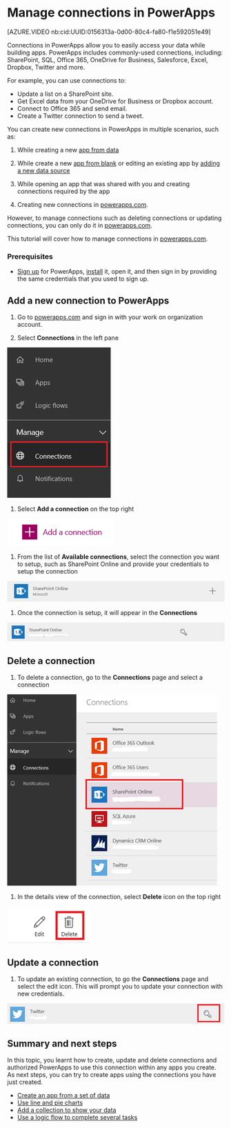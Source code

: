 <properties
    pageTitle="Manage connections in PowerApps | Microsoft PowerApps"
    description="Add or manage connections to SharePoint, SQL, OneDrive for Business, Salesforce, Office 365, OneDrive, DropBox, Twitter, Google Drive and more in PowerApps"
    services=""
    suite="powerapps"
    documentationCenter="na"
    authors="archnair"
    manager="darshand"
    editor=""
    tags=""/>

<tags
   ms.service="powerapps"
   ms.devlang="na"
   ms.topic="article"
   ms.tgt_pltfrm="na"
   ms.workload="na"
   ms.date="04/13/2016"
   ms.author="archanan"/>

# Manage connections in PowerApps

[AZURE.VIDEO nb:cid:UUID:0156313a-0d00-80c4-fa80-f1e592051e49]

Connections in PowerApps allow you to easily access your data while building apps. PowerApps includes commonly-used connections, including: SharePoint, SQL, Office 365, OneDrive for Business, Salesforce, Excel, Dropbox, Twitter and more.

For example, you can use connections to:

- Update a list on a SharePoint site.
- Get Excel data from your OneDrive for Business or Dropbox account.
- Connect to Office 365 and send email.
- Create a Twitter connection to send a tweet.

You can create new connections in PowerApps in multiple scenarios, such as:

1. While creating a new [app from data](get-started-create-from-data.md)

1. While create a new [app from blank](get-started-create-from-blank.md) or editing an existing app by [adding a new data source](add-data-connection.md)

1. While opening an app that was shared with you and creating connections required by the app

1. Creating new connections in [powerapps.com](https://web.powerapps.com).

However, to manage connections such as deleting connections or updating connections, you can only do it in [powerapps.com](https://web.powerapps.com).

This tutorial will cover how to manage connections in [powerapps.com](https://web.powerapps.com).

### Prerequisites
- [Sign up](signup-for-powerapps.md) for PowerApps, [install](http://aka.ms/powerappsinstall) it, open it, and then sign in by providing the same credentials that you used to sign up.

## Add a new connection to PowerApps

1. Go to [powerapps.com](https://web.powerapps.com) and sign in with your work on organization account.

1. Select **Connections** in the left pane

  ![Connections Manage](./media/add-manage-connections/manage-connections.png)

1. Select **Add a connection** on the top right

  ![Add a connection](./media/add-manage-connections/add-new-connections.png)

1. From the list of **Available connections**, select the connection you want to setup, such as SharePoint Online and provide your credentials to setup the connection

  ![SharePoint Connector](./media/add-manage-connections/sharepointapi.png)

1. Once the connection is setup, it will appear in the **Connections**

 ![SharePoint Connection](./media/add-manage-connections/sharepointconnection.png)

## Delete a connection

1. To delete a connection, go to the **Connections** page and select a connection

  ![Connections Manage](./media/add-manage-connections/connection-list.png)

1. In the details view of the connection, select **Delete** icon on the top right

  ![Connections Manage](./media/add-manage-connections/deleteicon.png)

## Update a connection

1. To update an existing connection, to go the **Connections** page and  select the edit icon. This will prompt you to update your connection with new credentials.

  ![Connections Manage](./media/add-manage-connections/editicon.png)


## Summary and next steps
In this topic, you learnt how to create, update and delete connections and authorized PowerApps to use this connection within any apps you create. As next steps, you can try to create apps using the connections you have just created.

- [Create an app from a set of data](get-started-create-from-data.md)
- [Use line and pie charts](use-line-pie-bar-chart.md)
- [Add a collection to show your data](create-update-collection.md)
- [Use a logic flow to complete several tasks](using-logic-flows.md)
